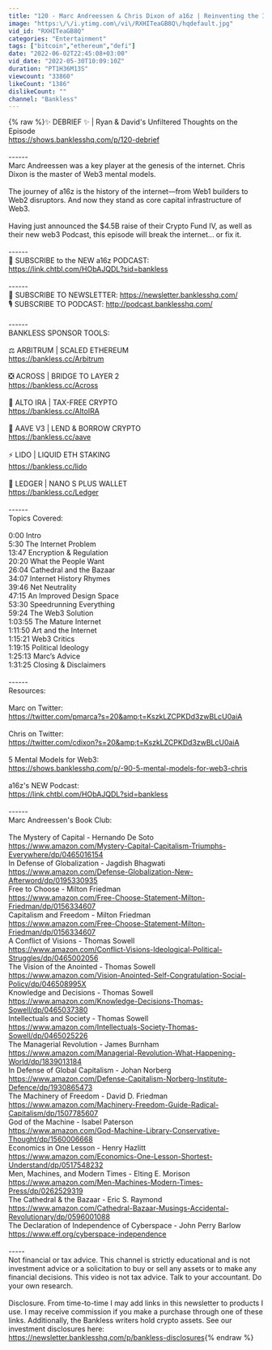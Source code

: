 ```yaml
---
title: "120 - Marc Andreessen & Chris Dixon of a16z | Reinventing the Internet"
image: "https:\/\/i.ytimg.com\/vi\/RXHITeaGB8Q\/hqdefault.jpg"
vid_id: "RXHITeaGB8Q"
categories: "Entertainment"
tags: ["bitcoin","ethereum","defi"]
date: "2022-06-02T22:45:08+03:00"
vid_date: "2022-05-30T10:09:10Z"
duration: "PT1H36M13S"
viewcount: "33860"
likeCount: "1386"
dislikeCount: ""
channel: "Bankless"
---
```

{% raw %}✨ DEBRIEF ✨ | Ryan &amp; David's Unfiltered Thoughts on the Episode<br /><a rel="nofollow" target="blank" href="https://shows.banklesshq.com/p/120-debrief">https://shows.banklesshq.com/p/120-debrief</a><br /><br />------<br />Marc Andreessen was a key player at the genesis of the internet. Chris Dixon is the master of Web3 mental models. <br /><br />The journey of a16z is the history of the internet—from Web1 builders to Web2 disruptors. And now they stand as core capital infrastructure of Web3.<br /><br />Having just announced the $4.5B raise of their Crypto Fund IV, as well as their new web3 Podcast, this episode will break the internet... or fix it.<br /><br />------<br />📣 SUBSCRIBE to the NEW a16z PODCAST:<br /><a rel="nofollow" target="blank" href="https://link.chtbl.com/HObAJQDL?sid=bankless">https://link.chtbl.com/HObAJQDL?sid=bankless</a><br /><br />------<br />🚀 SUBSCRIBE TO NEWSLETTER:          <a rel="nofollow" target="blank" href="https://newsletter.banklesshq.com/">https://newsletter.banklesshq.com/</a>  <br />🎙️ SUBSCRIBE TO PODCAST:                 <a rel="nofollow" target="blank" href="http://podcast.banklesshq.com/">http://podcast.banklesshq.com/</a>  <br /><br />------<br />BANKLESS SPONSOR TOOLS: <br /><br />⚖️ ARBITRUM | SCALED ETHEREUM<br /><a rel="nofollow" target="blank" href="https://bankless.cc/Arbitrum">https://bankless.cc/Arbitrum</a><br /><br />❎ ACROSS | BRIDGE TO LAYER 2<br /><a rel="nofollow" target="blank" href="https://bankless.cc/Across">https://bankless.cc/Across</a><br /><br />🏦 ALTO IRA | TAX-FREE CRYPTO<br /><a rel="nofollow" target="blank" href="https://bankless.cc/AltoIRA">https://bankless.cc/AltoIRA</a><br /><br />👻 AAVE V3 | LEND &amp; BORROW CRYPTO<br /><a rel="nofollow" target="blank" href="https://bankless.cc/aave">https://bankless.cc/aave</a><br /><br />⚡️ LIDO | LIQUID ETH STAKING<br /> <a rel="nofollow" target="blank" href="https://bankless.cc/lido">https://bankless.cc/lido</a>  <br /><br />🔐 LEDGER | NANO S PLUS WALLET<br /><a rel="nofollow" target="blank" href="https://bankless.cc/Ledger">https://bankless.cc/Ledger</a> <br /><br />------<br />Topics Covered:<br /><br />0:00 Intro <br />5:30 The Internet Problem<br />13:47 Encryption &amp; Regulation<br />20:20 What the People Want<br />26:04 Cathedral and the Bazaar<br />34:07 Internet History Rhymes<br />39:46 Net Neutrality<br />47:15 An Improved Design Space<br />53:30 Speedrunning Everything<br />59:24 The Web3 Solution<br />1:03:55 The Mature Internet<br />1:11:50 Art and the Internet<br />1:15:21 Web3 Critics<br />1:19:15 Political Ideology<br />1:25:13 Marc’s Advice<br />1:31:25 Closing &amp; Disclaimers<br /><br />------<br />Resources:<br /><br />Marc on Twitter:<br /><a rel="nofollow" target="blank" href="https://twitter.com/pmarca?s=20&amp;t=KszkLZCPKDd3zwBLcU0aiA">https://twitter.com/pmarca?s=20&amp;t=KszkLZCPKDd3zwBLcU0aiA</a><br /><br />Chris on Twitter:<br /><a rel="nofollow" target="blank" href="https://twitter.com/cdixon?s=20&amp;t=KszkLZCPKDd3zwBLcU0aiA">https://twitter.com/cdixon?s=20&amp;t=KszkLZCPKDd3zwBLcU0aiA</a><br /><br />5 Mental Models for Web3:<br /><a rel="nofollow" target="blank" href="https://shows.banklesshq.com/p/-90-5-mental-models-for-web3-chris">https://shows.banklesshq.com/p/-90-5-mental-models-for-web3-chris</a><br /><br />a16z's NEW Podcast:<br /><a rel="nofollow" target="blank" href="https://link.chtbl.com/HObAJQDL?sid=bankless">https://link.chtbl.com/HObAJQDL?sid=bankless</a><br /><br />------<br />Marc Andreessen's Book Club:<br /><br />The Mystery of Capital - Hernando De Soto<br /><a rel="nofollow" target="blank" href="https://www.amazon.com/Mystery-Capital-Capitalism-Triumphs-Everywhere/dp/0465016154">https://www.amazon.com/Mystery-Capital-Capitalism-Triumphs-Everywhere/dp/0465016154</a><br />In Defense of Globalization - Jagdish Bhagwati<br /><a rel="nofollow" target="blank" href="https://www.amazon.com/Defense-Globalization-New-Afterword/dp/0195330935">https://www.amazon.com/Defense-Globalization-New-Afterword/dp/0195330935</a><br />Free to Choose - Milton Friedman<br /><a rel="nofollow" target="blank" href="https://www.amazon.com/Free-Choose-Statement-Milton-Friedman/dp/0156334607">https://www.amazon.com/Free-Choose-Statement-Milton-Friedman/dp/0156334607</a><br />Capitalism and Freedom - Milton Friedman<br /><a rel="nofollow" target="blank" href="https://www.amazon.com/Free-Choose-Statement-Milton-Friedman/dp/0156334607">https://www.amazon.com/Free-Choose-Statement-Milton-Friedman/dp/0156334607</a><br />A Conflict of Visions - Thomas Sowell<br /><a rel="nofollow" target="blank" href="https://www.amazon.com/Conflict-Visions-Ideological-Political-Struggles/dp/0465002056">https://www.amazon.com/Conflict-Visions-Ideological-Political-Struggles/dp/0465002056</a><br />The Vision of the Anointed - Thomas Sowell<br /><a rel="nofollow" target="blank" href="https://www.amazon.com/Vision-Anointed-Self-Congratulation-Social-Policy/dp/046508995X">https://www.amazon.com/Vision-Anointed-Self-Congratulation-Social-Policy/dp/046508995X</a><br />Knowledge and Decisions - Thomas Sowell<br /><a rel="nofollow" target="blank" href="https://www.amazon.com/Knowledge-Decisions-Thomas-Sowell/dp/0465037380">https://www.amazon.com/Knowledge-Decisions-Thomas-Sowell/dp/0465037380</a><br />Intellectuals and Society - Thomas Sowell<br /><a rel="nofollow" target="blank" href="https://www.amazon.com/Intellectuals-Society-Thomas-Sowell/dp/0465025226">https://www.amazon.com/Intellectuals-Society-Thomas-Sowell/dp/0465025226</a><br />The Managerial Revolution - James Burnham<br /><a rel="nofollow" target="blank" href="https://www.amazon.com/Managerial-Revolution-What-Happening-World/dp/1839013184">https://www.amazon.com/Managerial-Revolution-What-Happening-World/dp/1839013184</a><br />In Defense of Global Capitalism - Johan Norberg<br /><a rel="nofollow" target="blank" href="https://www.amazon.com/Defense-Capitalism-Norberg-Institute-Defence/dp/1930865473">https://www.amazon.com/Defense-Capitalism-Norberg-Institute-Defence/dp/1930865473</a><br />The Machinery of Freedom - David D. Friedman<br /><a rel="nofollow" target="blank" href="https://www.amazon.com/Machinery-Freedom-Guide-Radical-Capitalism/dp/1507785607">https://www.amazon.com/Machinery-Freedom-Guide-Radical-Capitalism/dp/1507785607</a><br />God of the Machine - Isabel Paterson<br /><a rel="nofollow" target="blank" href="https://www.amazon.com/God-Machine-Library-Conservative-Thought/dp/1560006668">https://www.amazon.com/God-Machine-Library-Conservative-Thought/dp/1560006668</a><br />Economics in One Lesson - Henry Hazlitt<br /><a rel="nofollow" target="blank" href="https://www.amazon.com/Economics-One-Lesson-Shortest-Understand/dp/0517548232">https://www.amazon.com/Economics-One-Lesson-Shortest-Understand/dp/0517548232</a><br />Men, Machines, and Modern Times - Elting E. Morison<br /><a rel="nofollow" target="blank" href="https://www.amazon.com/Men-Machines-Modern-Times-Press/dp/0262529319">https://www.amazon.com/Men-Machines-Modern-Times-Press/dp/0262529319</a><br />The Cathedral &amp; the Bazaar - Eric S. Raymond<br /><a rel="nofollow" target="blank" href="https://www.amazon.com/Cathedral-Bazaar-Musings-Accidental-Revolutionary/dp/0596001088">https://www.amazon.com/Cathedral-Bazaar-Musings-Accidental-Revolutionary/dp/0596001088</a><br />The Declaration of Independence of Cyberspace - John Perry Barlow<br /><a rel="nofollow" target="blank" href="https://www.eff.org/cyberspace-independence">https://www.eff.org/cyberspace-independence</a><br /><br />-----<br />Not financial or tax advice. This channel is strictly educational and is not investment advice or a solicitation to buy or sell any assets or to make any financial decisions. This video is not tax advice. Talk to your accountant. Do your own research.<br /><br />Disclosure. From time-to-time I may add links in this newsletter to products I use. I may receive commission if you make a purchase through one of these links. Additionally, the Bankless writers hold crypto assets. See our investment disclosures here:<br /><a rel="nofollow" target="blank" href="https://newsletter.banklesshq.com/p/bankless-disclosures">https://newsletter.banklesshq.com/p/bankless-disclosures</a>{% endraw %}
